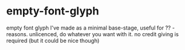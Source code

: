 # empty-font-glyph
empty font glyph I've made as a minimal base-stage, useful for ?? - reasons. unlicenced, do whatever you want with it. no credit giving is required (but it could be nice though)
